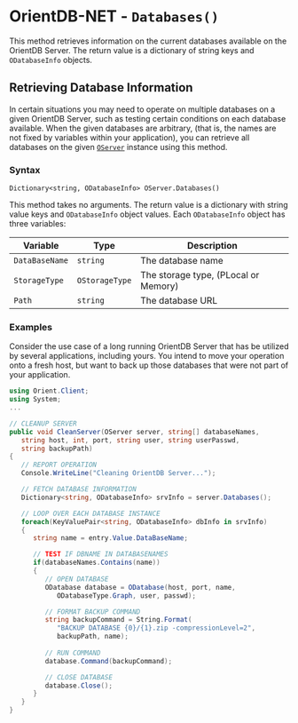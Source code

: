 
# OrientDB-NET - `Databases()`

This method retrieves information on the current databases available on the OrientDB Server.  The return value is a dictionary of string keys and `ODatabaseInfo` objects.

## Retrieving Database Information

In certain situations you may need to operate on multiple databases on a given OrientDB Server, such as testing certain conditions on each database available.  When the given databases are arbitrary, (that is, the names are not fixed by variables within your application), you can retrieve all databases on the given [`OServer`](NET-Server.md) instance using this method. 

### Syntax

```
Dictionary<string, ODatabaseInfo> OServer.Databases()
```

This method takes no arguments.  The return value is a dictionary with string value keys and `ODatabaseInfo` object values.  Each `ODatabaseInfo` object has three variables:

| Variable | Type |Description |
|---|---|---|
| `DataBaseName` | `string` | The database name |
| `StorageType` | `OStorageType` | The storage type, (PLocal or Memory) |
| `Path` | `string` | The database URL |



### Examples

Consider the use case of a long running OrientDB Server that has be utilized by several applications, including yours.  You intend to move your operation onto a fresh host, but want to back up those databases that were not part of your application.

```csharp
using Orient.Client;
using System;
...

// CLEANUP SERVER
public void CleanServer(OServer server, string[] databaseNames, 
   string host, int, port, string user, string userPasswd, 
   string backupPath)
{
   // REPORT OPERATION
   Console.WriteLine("Cleaning OrientDB Server...");

   // FETCH DATABASE INFORMATION
   Dictionary<string, ODatabaseInfo> srvInfo = server.Databases();

   // LOOP OVER EACH DATABASE INSTANCE
   foreach(KeyValuePair<string, ODatabaseInfo> dbInfo in srvInfo)
   {
      string name = entry.Value.DataBaseName;

      // TEST IF DBNAME IN DATABASENAMES
      if(databaseNames.Contains(name))
      {
         // OPEN DATABASE
         ODatabase database = ODatabase(host, port, name,
            ODatabaseType.Graph, user, passwd);

         // FORMAT BACKUP COMMAND 
         string backupCommand = String.Format(
            "BACKUP DATABASE {0}/{1}.zip -compressionLevel=2",
            backupPath, name);
 
         // RUN COMMAND
         database.Command(backupCommand);

         // CLOSE DATABASE
         database.Close();
      }
   }
}
```
